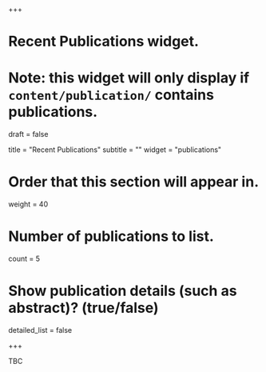 +++
# Recent Publications widget.
# Note: this widget will only display if `content/publication/` contains publications.

draft = false

title = "Recent Publications"
subtitle = ""
widget = "publications"

# Order that this section will appear in.
weight = 40

# Number of publications to list.
count = 5

# Show publication details (such as abstract)? (true/false)
detailed_list = false

+++

TBC